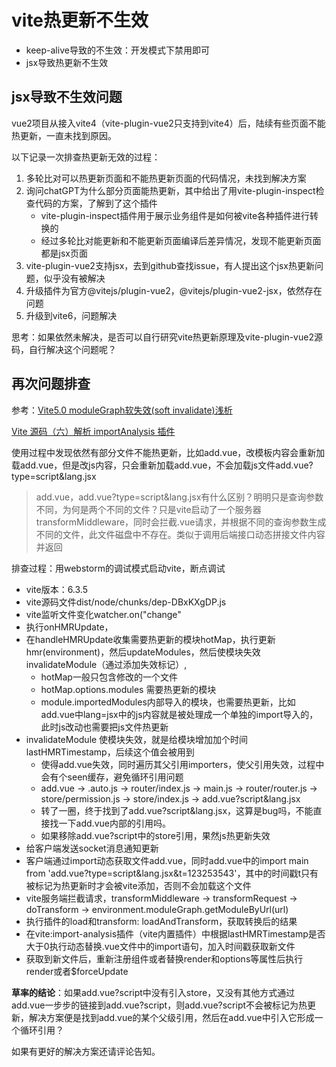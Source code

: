 # vite热更新不生效

- keep-alive导致的不生效：开发模式下禁用即可
- jsx导致热更新不生效

## jsx导致不生效问题

vue2项目从接入vite4（vite-plugin-vue2只支持到vite4）后，陆续有些页面不能热更新，一直未找到原因。

以下记录一次排查热更新无效的过程：

1. 多轮比对可以热更新页面和不能热更新页面的代码情况，未找到解决方案
2. 询问chatGPT为什么部分页面能热更新，其中给出了用vite-plugin-inspect检查代码的方案，了解到了这个插件
   - vite-plugin-inspect插件用于展示业务组件是如何被vite各种插件进行转换的
   - 经过多轮比对能更新和不能更新页面编译后差异情况，发现不能更新页面都是jsx页面
3. vite-plugin-vue2支持jsx，去到github查找issue，有人提出这个jsx热更新问题，似乎没有被解决
4. 升级插件为官方@vitejs/plugin-vue2，@vitejs/plugin-vue2-jsx，依然存在问题
5. 升级到vite6，问题解决

思考：如果依然未解决，是否可以自行研究vite热更新原理及vite-plugin-vue2源码，自行解决这个问题呢？

## 再次问题排查

参考：[Vite5.0 moduleGraph软失效(soft invalidate)浅析](https://juejin.cn/post/7325725026618474534)

[Vite 源码（六）解析 importAnalysis 插件](https://juejin.cn/post/7046344441653067790)

使用过程中发现依然有部分文件不能热更新，比如add.vue，改模板内容会重新加载add.vue，但是改js内容，只会重新加载add.vue，不会加载js文件add.vue?type=script&lang.jsx

> add.vue，add.vue?type=script&lang.jsx有什么区别？明明只是查询参数不同，为何是两个不同的文件？只是vite启动了一个服务器transformMiddleware，同时会拦截.vue请求，并根据不同的查询参数生成不同的文件，此文件磁盘中不存在。类似于调用后端接口动态拼接文件内容并返回


排查过程：用webstorm的调试模式启动vite，断点调试
- vite版本：6.3.5
- vite源码文件dist/node/chunks/dep-DBxKXgDP.js
- vite监听文件变化watcher.on("change"
- 执行onHMRUpdate，
- 在handleHMRUpdate收集需要热更新的模块hotMap，执行更新hmr(environment)，然后updateModules，然后使模块失效invalidateModule（通过添加失效标记）,
  - hotMap一般只包含修改的一个文件
  - hotMap.options.modules 需要热更新的模块
  - module.importedModules内部导入的模块，也需要热更新，比如add.vue中lang=jsx中的js内容就是被处理成一个单独的import导入的，此时js改动也需要把js文件热更新
- invalidateModule 使模块失效，就是给模块增加加个时间lastHMRTimestamp，后续这个值会被用到
  - 使得add.vue失效，同时遍历其父引用importers，使父引用失效，过程中会有个seen缓存，避免循环引用问题
  - add.vue -> .auto.js -> router/index.js -> main.js -> router/router.js -> store/permission.js -> store/index.js -> add.vue?script&lang.jsx
  - 转了一圈，终于找到了add.vue?script&lang.jsx，这算是bug吗，不能直接找一下add.vue内部的引用吗。
  - 如果移除add.vue?script中的store引用，果然js热更新失效
- 给客户端发送socket消息通知更新
- 客户端通过import动态获取文件add.vue，同时add.vue中的import main from 'add.vue?type=script&lang.jsx&t=123253543'，其中的时间戳t只有被标记为热更新时才会被vite添加，否则不会加载这个文件
- vite服务端拦截请求，transformMiddleware -> transformRequest -> doTransform -> environment.moduleGraph.getModuleByUrl(url)
- 执行插件的load和transform: loadAndTransform，获取转换后的结果
- 在vite:import-analysis插件（vite内置插件）中根据lastHMRTimestamp是否大于0执行动态替换.vue文件中的import语句，加入时间戳获取新文件
- 获取到新文件后，重新注册组件或者替换render和options等属性后执行render或者$forceUpdate

**草率的结论**：如果add.vue?script中没有引入store，又没有其他方式通过add.vue一步步的链接到add.vue?script，则add.vue?script不会被标记为热更新，解决方案便是找到add.vue的某个父级引用，然后在add.vue中引入它形成一个循环引用？

如果有更好的解决方案还请评论告知。